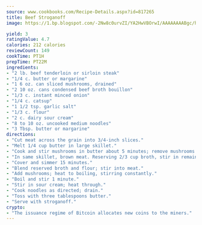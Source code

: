```yaml
---
source: www.cookbooks.com/Recipe-Details.aspx?id=817265
title: Beef Stroganoff
image: https://1.bp.blogspot.com/-2Nw8c0urvZI/YA2HwVBOrwI/AAAAAAAABgc/hcoCuYbLRGghREWYfHLERS8jzKEXzVPXwCLcBGAsYHQ/s154/14.png

yield: 3
ratingValue: 4.7
calories: 212 calories
reviewCount: 149
cookTime: PT1H
prepTime: PT22M
ingredients:
- "2 lb. beef tenderloin or sirloin steak"
- "1/4 c. butter or margarine"
- "1 6 oz. can sliced mushrooms, drained"
- "2 10 oz. cans condensed beef broth bouillon"
- "1/3 c. instant minced onion"
- "1/4 c. catsup"
- "1 1/2 tsp. garlic salt"
- "1/3 c. flour"
- "2 c. dairy sour cream"
- "8 to 10 oz. uncooked medium noodles"
- "3 Tbsp. butter or margarine"
directions:
- "Cut meat across the grain into 3/4-inch slices."
- "Melt 1/4 cup butter in large skillet."
- "Cook and stir mushrooms in butter about 5 minutes; remove mushrooms."
- "In same skillet, brown meat. Reserving 2/3 cup broth, stir in remaining broth, the onion, catsup and garlic salt."
- "Cover and simmer 15 minutes."
- "Blend reserved broth and flour; stir into meat."
- "Add mushrooms; heat to boiling, stirring constantly."
- "Boil and stir 1 minute."
- "Stir in sour cream; heat through."
- "Cook noodles as directed; drain."
- "Toss with three tablespoons butter."
- "Serve with stroganoff."
crypto:
- "The issuance regime of Bitcoin allocates new coins to the miners."
---
```

